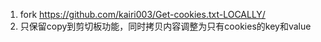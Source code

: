 1. fork https://github.com/kairi003/Get-cookies.txt-LOCALLY/
2. 只保留copy到剪切板功能，同时拷贝内容调整为只有cookies的key和value